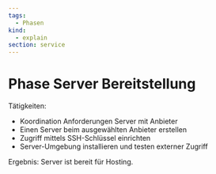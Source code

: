 ```yaml
---
tags:
  - Phasen
kind:
  - explain
section: service
---
```


# Phase Server Bereitstellung

Tätigkeiten:

- Koordination Anforderungen Server mit Anbieter
- Einen Server beim ausgewählten Anbieter erstellen
- Zugriff mittels SSH-Schlüssel einrichten
- Server-Umgebung installieren und testen externer Zugriff

Ergebnis: Server ist bereit für Hosting.
